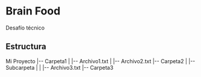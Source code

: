 # Brain Food
Desafío técnico

## Estructura

Mi Proyecto
|-- Carpeta1
|   |-- Archivo1.txt
|   |-- Archivo2.txt
|-- Carpeta2
|   |-- Subcarpeta
|   |   |-- Archivo3.txt
|-- Carpeta3

